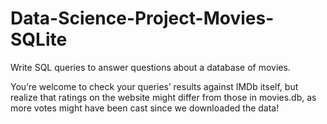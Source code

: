 # Data-Science-Project-Movies-SQLite

Write SQL queries to answer questions about a database of movies.

You’re welcome to check your queries’ results against IMDb itself, but realize that ratings on the website might differ from those in movies.db, as more votes might have been cast since we downloaded the data!
